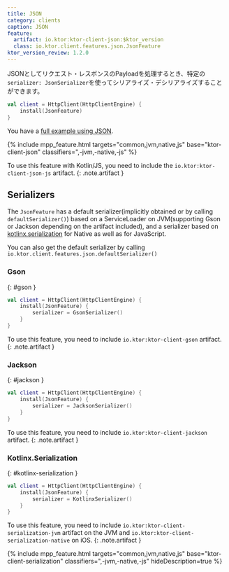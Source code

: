 ```yaml
---
title: JSON
category: clients
caption: JSON
feature:
  artifact: io.ktor:ktor-client-json:$ktor_version
  class: io.ktor.client.features.json.JsonFeature
ktor_version_review: 1.2.0
---
```


JSONとしてリクエスト・レスポンスのPayloadを処理するとき、特定の`serializer: JsonSerializer`を使ってシリアライズ・デシリアライズすることができます。

```kotlin
val client = HttpClient(HttpClientEngine) {
    install(JsonFeature)
}
```

You have a [full example using JSON](/clients/http-client/examples.html#example-json).

{% include
    mpp_feature.html
    targets="common,jvm,native,js"
    base="ktor-client-json"
    classifiers=",-jvm,-native,-js"
%}

To use this feature with Kotlin/JS, you need to include the `io.ktor:ktor-client-json-js` artifact.
{: .note.artifact }

## Serializers

The `JsonFeature` has a default serializer(implicitly obtained or by calling `defaultSerializer()`)
based on a ServiceLoader on JVM(supporting Gson or Jackson depending on the artifact included),
and a serializer based on [kotlinx.serialization](/kotlinx/serialization.html) for Native as well as for JavaScript.

You can also get the default serializer by calling `io.ktor.client.features.json.defaultSerializer()`

### Gson

{: #gson }

```kotlin
val client = HttpClient(HttpClientEngine) {
    install(JsonFeature) {
        serializer = GsonSerializer()
    }
}
```

To use this feature, you need to include `io.ktor:ktor-client-gson` artifact.
{: .note.artifact }

### Jackson

{: #jackson }

```kotlin
val client = HttpClient(HttpClientEngine) {
    install(JsonFeature) {
        serializer = JacksonSerializer()
    }
}
```

To use this feature, you need to include `io.ktor:ktor-client-jackson` artifact.
{: .note.artifact }

### Kotlinx.Serialization

{: #kotlinx-serialization }

```kotlin
val client = HttpClient(HttpClientEngine) {
    install(JsonFeature) {
        serializer = KotlinxSerializer()
    }
}
```

To use this feature, you need to include `io.ktor:ktor-client-serialization-jvm` artifact on the JVM and `io.ktor:ktor-client-serialization-native` on iOS.
{: .note.artifact }

{% include
    mpp_feature.html
    targets="common,jvm,native,js"
    base="ktor-client-serialization"
    classifiers=",-jvm,-native,-js"
    hideDescription=true
%}